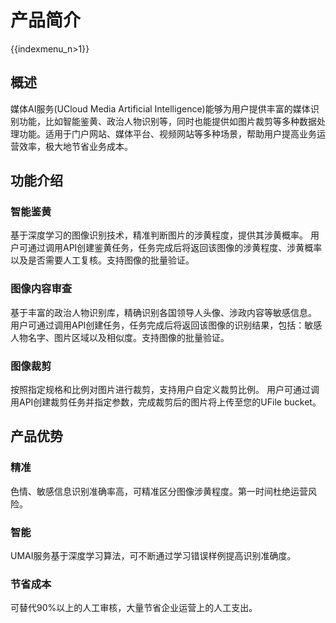 # 产品简介

{{indexmenu_n>1}}

## 概述

媒体AI服务(UCloud Media Artificial
Intelligence)能够为用户提供丰富的媒体识别功能，比如智能鉴黄、政治人物识别等，同时也能提供如图片裁剪等多种数据处理功能。适用于门户网站、媒体平台、视频网站等多种场景，帮助用户提高业务运营效率，极大地节省业务成本。

## 功能介绍

### 智能鉴黄

基于深度学习的图像识别技术，精准判断图片的涉黄程度，提供其涉黄概率。
用户可通过调用API创建鉴黄任务，任务完成后将返回该图像的涉黄程度、涉黄概率以及是否需要人工复核。支持图像的批量验证。

### 图像内容审查

基于丰富的政治人物识别库，精确识别各国领导人头像、涉政内容等敏感信息。
用户可通过调用API创建任务，任务完成后将返回该图像的识别结果，包括：敏感人物名字、图片区域以及相似度。支持图像的批量验证。

### 图像裁剪

按照指定规格和比例对图片进行裁剪，支持用户自定义裁剪比例。 用户可通过调用API创建裁剪任务并指定参数，完成裁剪后的图片将上传至您的UFile
bucket。

## 产品优势

### 精准

色情、敏感信息识别准确率高，可精准区分图像涉黄程度。第一时间杜绝运营风险。

### 智能

UMAI服务基于深度学习算法，可不断通过学习错误样例提高识别准确度。

### 节省成本

可替代90%以上的人工审核，大量节省企业运营上的人工支出。
